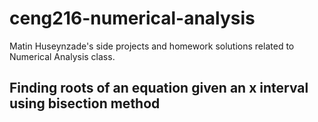 # ceng216-numerical-analysis
Matin Huseynzade's side projects and homework solutions related to Numerical Analysis class. 

## Finding roots of an equation given an x interval using bisection method
